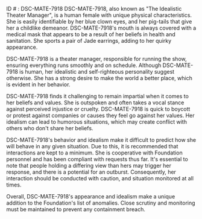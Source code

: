 ID # : DSC-MATE-7918
DSC-MATE-7918, also known as "The Idealistic Theater Manager", is a human female with unique physical characteristics. She is easily identifiable by her blue clown eyes, and her pig-tails that give her a childlike demeanor. DSC-MATE-7918's mouth is always covered with a medical mask that appears to be a result of her beliefs in health and sanitation. She sports a pair of Jade earrings, adding to her quirky appearance.

DSC-MATE-7918 is a theater manager, responsible for running the show, ensuring everything runs smoothly and on schedule. Although DSC-MATE-7918 is human, her idealistic and self-righteous personality suggest otherwise. She has a strong desire to make the world a better place, which is evident in her behavior.

DSC-MATE-7918 finds it challenging to remain impartial when it comes to her beliefs and values. She is outspoken and often takes a vocal stance against perceived injustice or cruelty. DSC-MATE-7918 is quick to boycott or protest against companies or causes they feel go against her values. Her idealism can lead to humorous situations, which may create conflict with others who don't share her beliefs.

DSC-MATE-7918's behavior and idealism make it difficult to predict how she will behave in any given situation. Due to this, it is recommended that interactions are kept to a minimum. She is cooperative with Foundation personnel and has been compliant with requests thus far. It's essential to note that people holding a differing view than hers may trigger her response, and there is a potential for an outburst. Consequently, her interaction should be conducted with caution, and situation monitored at all times.

Overall, DSC-MATE-7918's appearance and idealism make a unique addition to the Foundation's list of anomalies. Close scrutiny and monitoring must be maintained to prevent any containment breach.